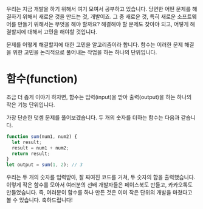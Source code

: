 우리는 지금 개발을 하기 위해서 여기 모여서 공부하고 있습니다. 당면한 어떤 문제를 해결하기 위해서 새로운 것을 만드는 것, 개발이죠. 그 중 새로운 것, 특히 새로운 소프트웨어를 만들기 위해서는 무엇을 해야 할까요? 해결해야 할 문제도 찾아야 되고, 어떻게 해결할지에 대해서 고민을 해야할 것입니다.

문제를 어떻게 해결할지에 대한 고민을 알고리즘이라 합니다. 함수는 이러한 문제 해결을 위한 고민을 논리적으로 풀어내는 작업을 하는 하나의 단위입니다.

# 함수(function)
조금 더 좁게 이야기 하자면, 함수는 입력(input)을 받아 출력(output)을 하는 하나의 작은 기능 단위입니다.

가장 단순한 덧셈 문제를 풀어보겠습니다. 두 개의 숫자를 더하는 함수는 다음과 같습니다.
```js
function sum(num1, num2) {
  let result;
  result = num1 + num2;
  return result;
}
let output = sum(1, 2); // 3
```
우리는 두 개의 숫자를 입력받아, 잘 짜여진 코드를 거쳐, 두 숫자의 합을 출력했습니다. 이렇게 작은 함수를 모아서 여러분의 선배 개발자들은 페이스북도 만들고, 카카오톡도 만들었습니다. 즉, 여러분이 함수를 하나 만든 것은 이미 작은 단위의 개발을 마쳤다고 볼 수 있습니다. 축하드립니다!

